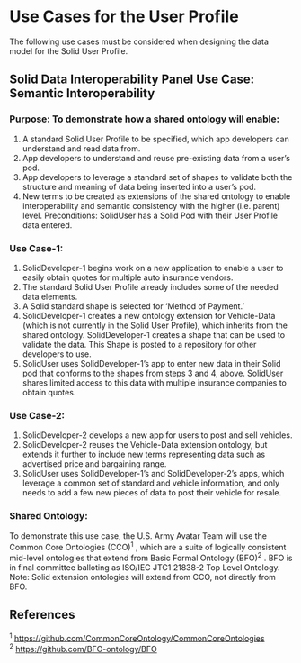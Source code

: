 # Use Cases for the User Profile

The following use cases must be considered when designing the data model for the Solid User Profile.
## Solid Data Interoperability Panel Use Case: Semantic Interoperability
### Purpose: To demonstrate how a shared ontology will enable: 
1) A standard Solid User Profile to be specified, which app developers can understand and read data from.
2) App developers to understand and reuse pre-existing data from a user’s pod.
3) App developers to leverage a standard set of shapes to validate both the structure and meaning of data being inserted into a user’s pod.
4) New terms to be created as extensions of the shared ontology to enable interoperability and semantic consistency with the higher (i.e. parent) level.
Preconditions: SolidUser has a Solid Pod with their User Profile data entered.

### Use Case-1:
1) SolidDeveloper-1 begins work on a new application to enable a user to easily obtain quotes for multiple auto insurance vendors.
2) The standard Solid User Profile already includes some of the needed data elements.
3) A Solid standard shape is selected for ‘Method of Payment.’
4) SolidDeveloper-1 creates a new ontology extension for Vehicle-Data (which is not currently in the Solid User Profile), which inherits from the shared ontology. SolidDeveloper-1 creates a shape that can be used to validate the data. This Shape is posted to a repository for other developers to use.
5) SolidUser uses SolidDeveloper-1’s app to enter new data in their Solid pod that conforms to the shapes from steps 3 and 4, above. SolidUser shares limited access to this data with multiple insurance companies to obtain quotes.
### Use Case-2:
1) SolidDeveloper-2 develops a new app for users to post and sell vehicles.
2) SolidDeveloper-2 reuses the Vehicle-Data extension ontology, but extends it further to include new terms representing data such as advertised price and bargaining range.
3) SolidUser uses SolidDeveloper-1’s and SolidDeveloper-2’s apps, which leverage a common set of standard and vehicle information, and only needs to add a few new pieces of data to post their vehicle for resale.
### Shared Ontology:

To demonstrate this use case, the U.S. Army Avatar Team will use the Common Core Ontologies (CCO)<sup>1</sup> , which are a suite of logically consistent mid-level ontologies that extend from Basic Formal Ontology (BFO)<sup>2</sup> .   BFO is in final committee balloting as ISO/IEC JTC1 21838-2 Top Level Ontology.  Note: Solid extension ontologies will extend from CCO, not directly from BFO.


## References
<sup>1</sup> https://github.com/CommonCoreOntology/CommonCoreOntologies<br>
<sup>2</sup> https://github.com/BFO-ontology/BFO
